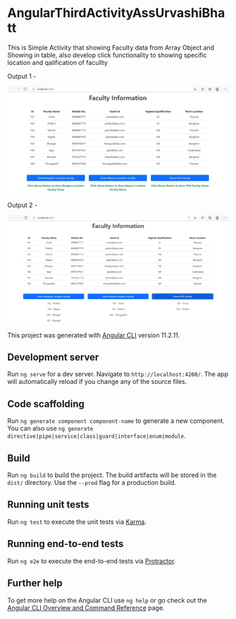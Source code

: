 # AngularThirdActivityAssUrvashiBhatt

This is Simple Activity that showing Faculty data from Array Object and Showing in table, also develop click functionality to showing specific location and qalification of facullty

Output 1 - 

![alt text](https://github.com/urvashi-bhatt/angular-third-activity-ass-urvashi-bhatt/blob/master/src/assets/output-1.PNG)

Output 2 - 

![alt text](https://github.com/urvashi-bhatt/angular-third-activity-ass-urvashi-bhatt/blob/master/src/assets/output-2.PNG)

This project was generated with [Angular CLI](https://github.com/angular/angular-cli) version 11.2.11.

## Development server

Run `ng serve` for a dev server. Navigate to `http://localhost:4200/`. The app will automatically reload if you change any of the source files.

## Code scaffolding

Run `ng generate component component-name` to generate a new component. You can also use `ng generate directive|pipe|service|class|guard|interface|enum|module`.

## Build

Run `ng build` to build the project. The build artifacts will be stored in the `dist/` directory. Use the `--prod` flag for a production build.

## Running unit tests

Run `ng test` to execute the unit tests via [Karma](https://karma-runner.github.io).

## Running end-to-end tests

Run `ng e2e` to execute the end-to-end tests via [Protractor](http://www.protractortest.org/).

## Further help

To get more help on the Angular CLI use `ng help` or go check out the [Angular CLI Overview and Command Reference](https://angular.io/cli) page.
